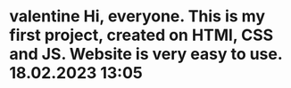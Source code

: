 # valentine Hi, everyone. This is my first project, created on HTMl, CSS and JS. Website is very easy to use. 18.02.2023 13:05
